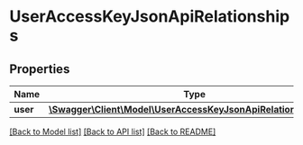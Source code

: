 # UserAccessKeyJsonApiRelationships

## Properties
Name | Type | Description | Notes
------------ | ------------- | ------------- | -------------
**user** | [**\Swagger\Client\Model\UserAccessKeyJsonApiRelationshipsUser**](UserAccessKeyJsonApiRelationshipsUser.md) |  | [optional] 

[[Back to Model list]](../../README.md#documentation-for-models) [[Back to API list]](../../README.md#documentation-for-api-endpoints) [[Back to README]](../../README.md)

